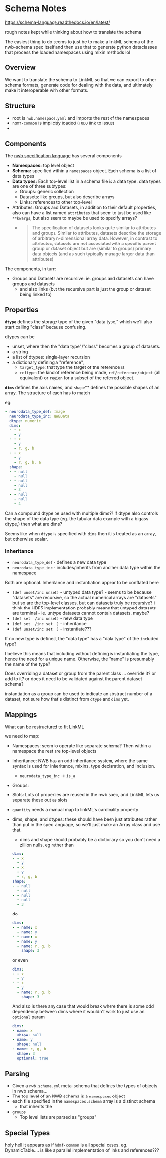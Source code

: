 # Schema Notes

https://schema-language.readthedocs.io/en/latest/

rough notes kept while thinking about how to translate the schema

The easiest thing to do seems to just be to make a linkML schema of the nwb-schema spec itself and then use that to generate python dataclasses that process the loaded namespaces using mixin methods lol

## Overview

We want to translate the schema to LinkML so that we can export to other schema formats,
generate code for dealing with the data, and ultimately make it interoperable
with other formats.


## Structure

- root is `nwb.namespace.yaml` and imports the rest of the namespaces
- `hdmf-common` is implicitly loaded (`TODO` link to issue)
- 

## Components

The [nwb specification language](https://schema-language.readthedocs.io/en/latest/description.html)
has several components

- **Namespaces:** top level object
- **Schema:** specified within a `namespaces` object. Each schema is a list of data types
- **Data types:** Each top-level list in a schema file is a data type. data types are one of three subtypes:
	- Groups: generic collection
	- Datasets: like groups, but also describe arrays
	- Links: references to other top-level 
- Attributes: Groups and Datasets, in addition to their default properties, also can have a list named `attributes` that seem to just be used like `**kwargs`, but also seem to maybe be used to specify arrays? 
	- > The specification of datasets looks quite similar to attributes and groups. Similar to attributes, datasets describe the storage of arbitrary n-dimensional array data. However, in contrast to attributes, datasets are not associated with a specific parent group or dataset object but are (similar to groups) primary data objects (and as such typically manage larger data than attributes)

The components, in turn:

- Groups and Datasets are recursive: ie. groups and datasets can have groups and datasets 
	- and also links (but the recursive part is just the group or dataset being linked to)

## Properties

**`dtype`** defines the storage type of the given "data type," which we'll also start calling "class" because confusing. 

dtypes can be 
- unset, where then the "data type"/"class" becomes a group of datasets.
- a string
- a list of dtypes: single-layer recursion
- a dictionary defining a "reference", 
	- `target_type`: that type the target of the reference is
	- `reftype`: the kind of reference being made, `ref/reference/object` (all equivalent) or `region` for a subset of the referred object.

**`dims`** defines the axis names, and `shape`** defines the possible shapes of an array. The structure of each has to match

eg: 

```yml
- neurodata_type_def: Image
  neurodata_type_inc: NWBData
  dtype: numeric
  dims:
  - - x
    - y
  - - x
    - y
    - r, g, b
  - - x
    - y
    - r, g, b, a
  shape:
  - - null
    - null
  - - null
    - null
    - 3
  - - null
    - null
    - 4
```

Can a compound dtype be used with multiple dims?? if dtype also controls the shape of the data type (eg. the tabular data example with a bigass dtype,) then what are dims?

Seems like when `dtype` is specified with `dims` then it is treated as an array, but otherwise scalar. 


### Inheritance

- `neurodata_type_def` - defines a new data type
- `neurodata_type_inc` - includes/inherits from another data type within the namespace

Both are optional. Inheritance and instantiation appear to be conflated here

- `(def unset/inc unset)` - untyped data type? - seems to be because "datasets" are recursive, so the actual numerical arrays are "datasets" but so are the top-level classes. but can datasets truly be recursive? i think the HDF5 implementation probably means that untyped datasets are terminal - ie. untype datasets cannot contain datasets. maybe?
- `(def set  /inc unset)` - new data type
- `(def set  /inc set  )` - inheritance
- `(def unset/inc set  )` - instantiate???


If no new type is defined, the "data type" has a "data type" of the `inc`luded type? 

I believe this means that including without defining is instantiating the type, hence the need for a unique name. Otherwise, the "name" is presumably the name of the type?

Does overriding a dataset or group from the parent class ... override it? or add to it? or does it need to be validated against the parent dataset schema?

instantiation as a group can be used to indicate an abstract number of a dataset, not sure how that's distinct from `dtype` and `dims` yet.



## Mappings

What can be restructured to fit LinkML

we need to map:
- Namespaces: seem to operate like separate schema? Then within a namespace the
  rest are top-level objects
- Inheritance: NWB has an odd inheritance system, where the same syntax is used for
  inheritance, mixins, type declaration, and inclusion.
  - `neurodata_type_inc` -> `is_a`
- Groups: 
- Slots: Lots of properties are reused in the nwb spec, and LinkML lets us separate these out as slots
- `quantity` needs a manual map to linkML's cardinality property
- dims, shape, and dtypes: these should have been just attributes rather than put in the spec
  language, so we'll just make an Array class and use that.
  - dims and shape should probably be a dictionary so you don't need a zillion nulls, eg rather than 
  ```yml
  dims:
  - - x
    - y
  - - x
    - y
    - r, g, b
  shape:
  - - null
    - null
  - - null
    - null
    - 3
  ```
  do
  ```yml
  dims:
  - - name: x
    - name: y
  - - name: x
    - name: y
    - name: r, g, b
      shape: 3
  ```
  or even
  ```yml
  dims:
  - - x
    - y
  - - x
    - y
    - name: r, g, b
      shape: 3

  ```

  And also is there any case that would break where there is some odd dependency between dims where it wouldn't work to just use an `optional` param

  ```yml
  dims:
  - name: x
    shape: null
  - name: y
    shape: null
  - name: r, g, b
    shape: 3
    optional: true
  ```

## Parsing

- Given a `nwb.schema.yml` meta-schema that defines the types of objects in nwb schema...
- The top level of an NWB schema is a `namespaces` object
- each file specified in the `namespaces.schema` array is a distinct schema
	- that inherits the 
- `groups`
	- Top level lists are parsed as "groups"

## Special Types

holy hell it appears as if `hdmf-common` is all special cases. eg. DynamicTable.... is like a parallel implementation of links and references???